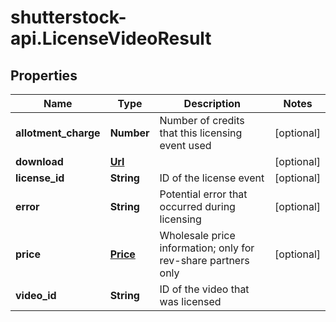 # shutterstock-api.LicenseVideoResult

## Properties
Name | Type | Description | Notes
------------ | ------------- | ------------- | -------------
**allotment_charge** | **Number** | Number of credits that this licensing event used | [optional] 
**download** | [**Url**](Url.md) |  | [optional] 
**license_id** | **String** | ID of the license event | [optional] 
**error** | **String** | Potential error that occurred during licensing | [optional] 
**price** | [**Price**](Price.md) | Wholesale price information; only for rev-share partners only | [optional] 
**video_id** | **String** | ID of the video that was licensed | 


